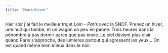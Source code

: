 ```yaml
---
title: "Muetdhiver"
---
```


Hier soir j'ai fait le meilleur trajet _Loin - Paris_ avec la SNCF. Prenez un
hiver, une nuit qui tombe, et un wagon un peu en panne. Trois heures dans la
pénombre à pas dormir parce que pas envie. Le ciel devient plus clair quand
Paris s'approche, des lumières partout qui agressent les yeux... On est quand
même bien mieux dans le noir.

